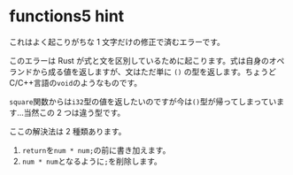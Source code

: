 # functions5 hint

これはよく起こりがちな 1 文字だけの修正で済むエラーです。

このエラーは Rust が式と文を区別しているために起こります。式は自身のオペランドから成る値を返しますが、文はただ単に `()` の型を返します。ちょうど C/C++言語の`void`のようなものです。

`square`関数からは`i32`型の値を返したいのですが今は`()`型が帰ってしまっています...当然この 2 つは違う型です。

ここの解決法は 2 種類あります。

1. `return`を`num * num;`の前に書き加えます。
2. `num * num`となるように`;`を削除します。

<!---
This is a really common error that can be fixed by removing one character.
It happens because Rust distinguishes between expressions and statements: expressions return a value based on their operand(s), and statements simply return a () type which behaves just like `void` in C/C++ language.
We want to return a value of `i32` type from the `square` function, but it is returning a `()` type...
They are not the same. There are two solutions:
1. Add a `return` ahead of `num * num;`
2. remove `;`, make it to be `num * num`
--->
